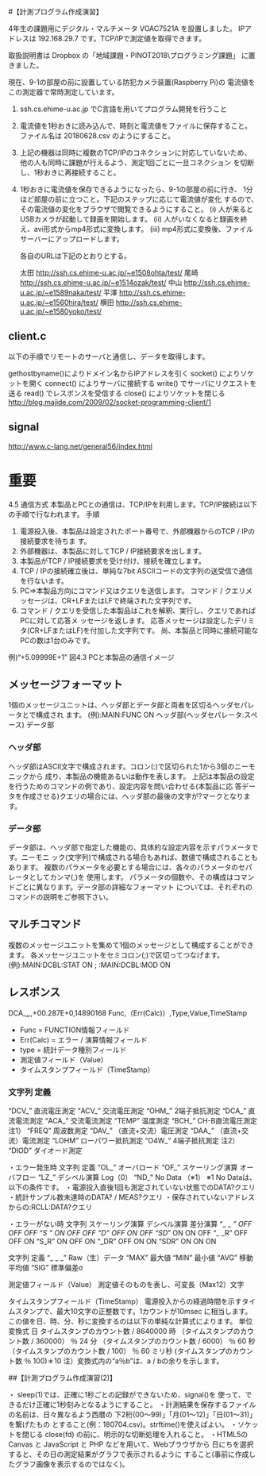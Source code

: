 #【計測プログラム作成演習】

4年生の課題用にデジタル・マルチメータ VOAC7521A を設置しました。
IPアドレスは 192.168.29.7 です。TCP/IPで測定値を取得できます。

取扱説明書は Dropbox の「地域課題・PINOT2018\プログラミング課題」
に置きました。

現在、9-1の部屋の前に設置している防犯カメラ装置(Raspberry Pi)の
電流値をこの測定器で常時測定しています。

1. ssh.cs.ehime-u.ac.jp でC言語を用いてプログラム開発を行うこと
2. 電流値を1秒おきに読み込んで、時刻と電流値をファイルに保存すること。
    ファイル名は 20180628.csv のようにすること。
3. 上記の機器は同時に複数のTCP/IPのコネクションに対応していないため、
    他の人も同時に課題が行えるよう、測定1回ごとに一旦コネクション
    を切断し、1秒おきに再接続すること。
4. 1秒おきに電流値を保存できるようになったら、9-1の部屋の前に行き、
    1分ほど部屋の前に立つこと。下記のステップに応じて電流値が変化
    するので、その電流値の変化をブラウザで閲覧できるようにすること。
    (i) 人が来るとUSBカメラが起動して録画を開始します。
    (ii) 人がいなくなると録画を終え、avi形式からmp4形式に変換します。
    (iii) mp4形式に変換後、ファイルサーバーにアップロードします。

    各自のURLは下記のとおりとする。

    太田 http://ssh.cs.ehime-u.ac.jp/~e1508ohta/test/
    尾崎 http://ssh.cs.ehime-u.ac.jp/~e1514ozak/test/
    中山 http://ssh.cs.ehime-u.ac.jp/~e1589naka/test/
    平澤 http://ssh.cs.ehime-u.ac.jp/~e1560hira/test/
    横田 http://ssh.cs.ehime-u.ac.jp/~e1580yoko/test/




## client.c
以下の手順でリモートのサーバと通信し、データを取得します。

gethostbyname()によりドメイン名からIPアドレスを引く
socket() によりソケットを開く
connect() によりサーバに接続する
write() でサーバにリクエストを送る
read() でレスポンスを受信する
close() によりソケットを閉じる
http://blog.majide.com/2009/02/socket-programming-client/1

## signal
http://www.c-lang.net/general56/index.html


# 重要
4.5 通信方式 本製品とPCとの通信は、TCP/IPを利用します。TCP/IP接続は以下の手順で行なわれます。
手順
1. 電源投入後、本製品は設定されたポート番号で、外部機器からのTCP / IPの接続要求を待ちま す。
2. 外部機器は、本製品に対してTCP / IP接続要求を出します。
3. 本製品がTCP / IP接続要求を受け付け、接続を確立します。
4. TCP / IPの接続確立後は、単純な7bit ASCIIコードの文字列の送受信で通信を行ないます。
5. PC=>本製品方向にコマンド又はクエリを送信します。
コマンド / クエリメッセージは、CR+LFまたはLFで終端された文字列です。
6. コマンド / クエリを受信した本製品はこれを解釈、実行し、クエリであればPCに対して応答メ
ッセージを返します。 応答メッセージは設定したデリミタ(CR+LFまたはLF)を付加した文字列です。
尚、本製品と同時に接続可能なPCの数は1台のみです。


  例)“+5.09999E+1” 図4.3 PCと本製品の通信イメージ

## メッセージフォーマット
  1個のメッセージユニットは、ヘッダ部とデータ部と両者を区切るヘッダセパレータとで構成され ます。
(例):MAIN:FUNC ON
ヘッダ部(ヘッダセパレータ:スペース) データ部

### ヘッダ部 
ヘッダ部はASCII文字で構成されます。コロン(:)で区切られた1から3個のニーモニックから 成り、本製品の機能あるいは動作を表します。 上記は本製品の設定を行うためのコマンドの例であり、設定内容を問い合わせる(本製品に応 答データを作成させる)クエリの場合には、ヘッダ部の最後の文字が?マークとなります。

### データ部 
データ部は、ヘッダ部で指定した機能の、具体的な設定内容を示すパラメータです。ニーモニ ック(文字列)で構成される場合もあれば、数値で構成されることもあります。 複数のパラメータを必要とする場合には、各々のパラメータのセパレータとしてカンマ(,)を 使用します。 パラメータの個数や、その構成はコマンドごとに異なります。データ部の詳細なフォーマット については、それぞれのコマンドの説明をご参照下さい。

## マルチコマンド
複数のメッセージユニットを集めて1個のメッセージとして構成することができます。 各メッセージユニットをセミコロン(;)で区切ってつなげます。 (例):MAIN:DCBL:STAT ON ; :MAIN:DCBL:MOD ON




## レスポンス

DCA_,___,___,+00.287E+0,14890168
Func,（Err(Calc)）,Type,Value,TimeStamp

* Func = FUNCTION情報フィールド
* Err(Calc) = エラー / 演算情報フィールド
* type = 統計データ種別フィールド
* 測定値フィールド（Value）
* タイムスタンプフィールド（TimeStamp）


### 文字列 定義
“DCV_” 直流電圧測定
“ACV_” 交流電圧測定
“OHM_” 2端子抵抗測定
“DCA_” 直流電流測定
“ACA_” 交流電流測定
“TEMP” 温度測定
“BCH_” CH-B直流電圧測定 注1）
“FREQ” 周波数測定
“DAV_” （直流+交流）電圧測定
“DAA_” （直流+交流）電流測定
“LOHM” ローパワー抵抗測定
“O4W_” 4端子抵抗測定 注2）
“DIOD” ダイオード測定


・エラー発生時
文字列 定義
“OL_” オーバロード
“OF_” スケーリング演算
オーバフロー
“LZ_” デシベル演算 Log（0）
“ND_” No Data （※1）
※1 No Dataは、以下の条件です。
・電源投入直後1回も測定されていない状態でのDATA?クエリ
・統計サンプル数未達時のDATA? / MEAS?クエリ
・保存されていないアドレスからの:RCLL:DATA?クエリ

・エラーがない時
文字列 スケーリング演算 デシベル演算 差分演算
“_ _ _” OFF OFF OFF
“S_ _” ON OFF OFF
“_D_” OFF ON OFF
“SD_” ON ON OFF
“_ _R” OFF OFF ON
“S_R” ON OFF ON
“_DR” OFF ON ON
“SDR” ON ON ON

文字列 定義
“_ _ _” Raw（生）データ
“MAX” 最大値
“MIN” 最小値
“AVG” 移動平均値
“SIG” 標準偏差σ

測定値フィールド（Value）
測定値そのものを表し、可変長（Max12）文字

タイムスタンプフィールド（TimeStamp）
電源投入からの経過時間を示すタイムスタンプで、最大10文字の正整数です。1カウントが10msec
に相当します。
この値を日、時、分、秒に変換するのは以下の単純な計算式によります。
単位 変換式
日 タイムスタンプのカウント数 / 8640000
時 （タイムスタンプのカウント数 / 360000） ％ 24
分 （タイムスタンプのカウント数 / 6000） ％ 60
秒 （タイムスタンプのカウント数 / 100） ％ 60
ミリ秒 (タイムスタンプのカウント数 ％ 100)＊10
注）変換式内の“a％b”は、a / bの余りを示します。


##【計測プログラム作成演習(2)】

・ sleep(1)では、正確に1秒ごとの記録ができないため、signal()を
    使って、できるだけ正確に1秒刻みとなるようにすること。
・計測結果を保存するファイルの名前は、日々異なるよう西暦の
   下2桁(00～99)」「月(01～12)」「日(01～31)」を繋げたもの
   とすること(例：180704.csv)。strftime()を使えばよい。
・ソケットを閉じる close(fd) の前に、明示的な切断処理を入れること。
・HTML5の Canvas と JavaScript と PHP などを用いて、Webブラウザから
   日にちを選択すると、その日の測定結果がグラフで表示されるように
   すること(事前に作成したグラフ画像を表示するのではなく)。